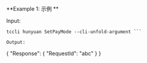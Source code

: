 **Example 1: 示例	**



Input: 

```
tccli hunyuan SetPayMode --cli-unfold-argument ```

Output: 
```
{
    "Response": {
        "RequestId": "abc"
    }
}
```

